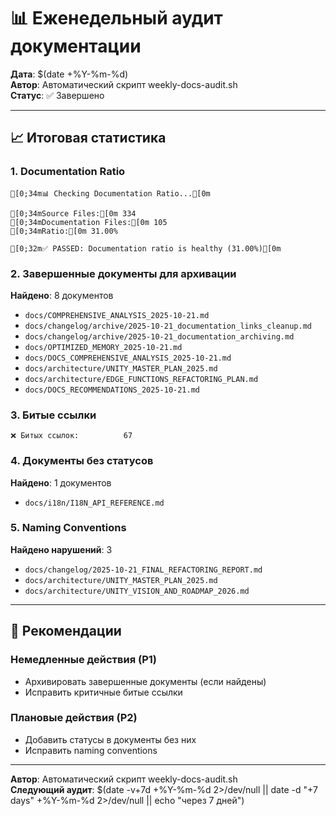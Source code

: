 # 📊 Еженедельный аудит документации

**Дата**: $(date +%Y-%m-%d)  
**Автор**: Автоматический скрипт weekly-docs-audit.sh  
**Статус**: ✅ Завершено

---

## 📈 Итоговая статистика

### 1. Documentation Ratio

```
[0;34m📊 Checking Documentation Ratio...[0m

[0;34mSource Files:[0m 334
[0;34mDocumentation Files:[0m 105
[0;34mRatio:[0m 31.00%

[0;32m✅ PASSED: Documentation ratio is healthy (31.00%)[0m
```

### 2. Завершенные документы для архивации

**Найдено**: 8 документов

- `docs/COMPREHENSIVE_ANALYSIS_2025-10-21.md`
- `docs/changelog/archive/2025-10-21_documentation_links_cleanup.md`
- `docs/changelog/archive/2025-10-21_documentation_archiving.md`
- `docs/OPTIMIZED_MEMORY_2025-10-21.md`
- `docs/DOCS_COMPREHENSIVE_ANALYSIS_2025-10-21.md`
- `docs/architecture/UNITY_MASTER_PLAN_2025.md`
- `docs/architecture/EDGE_FUNCTIONS_REFACTORING_PLAN.md`
- `docs/DOCS_RECOMMENDATIONS_2025-10-21.md`

### 3. Битые ссылки

```
❌ Битых ссылок:          67
```

### 4. Документы без статусов

**Найдено**: 1 документов

- `docs/i18n/I18N_API_REFERENCE.md`

### 5. Naming Conventions

**Найдено нарушений**: 3

- `docs/changelog/2025-10-21_FINAL_REFACTORING_REPORT.md`
- `docs/architecture/UNITY_MASTER_PLAN_2025.md`
- `docs/architecture/UNITY_VISION_AND_ROADMAP_2026.md`


---

## 🎯 Рекомендации

### Немедленные действия (P1)
- Архивировать завершенные документы (если найдены)
- Исправить критичные битые ссылки

### Плановые действия (P2)
- Добавить статусы в документы без них
- Исправить naming conventions

---

**Автор**: Автоматический скрипт weekly-docs-audit.sh  
**Следующий аудит**: $(date -v+7d +%Y-%m-%d 2>/dev/null || date -d "+7 days" +%Y-%m-%d 2>/dev/null || echo "через 7 дней")
